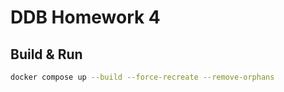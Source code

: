 # DDB Homework 4

## Build & Run

```bash
docker compose up --build --force-recreate --remove-orphans
```
